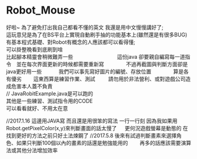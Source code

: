 # Robot_Mouse
  
好啦~ 為了避免打出我自己都看不懂的英文 我還是用中文慢慢講好了;  
這玩意兒是為了在BS平台上實現自動刷手抽的功能基本上(雖然還是有很多BUG)  
有基本程式基礎、對Robot有概念的人應該都可以看得懂;  
可以掛整晚看到底刷到啥  
比起腳本精靈會稍微難弄一些　　　　　　
　　
這份java 卻要親自編寫每一道指令　並在每次界面更新的時候都需要重新寫　　　　
不過再截圖與判斷方面卻是java更好用一些　　　
我們可以事先寫好圖片的編號、存放位置　　　　
算是各有優劣　　
這東西算是練習作業、測試  　　
請勿用於非法營利、或對遊戲公司造成危害本人蓋不負責  
//
JavaRobitExample.java是可以跑的  
其他是一些練習、測試指令用的CODE  
可以看看就好、不用太在意  

//2017.1.16
這邊用JAVA寫 而且還是用很笨的寫法 一行一行刻
因為我如果用Robot.getPixelColor(x,y)來判斷畫面的話太慢了 　 
更何況遊戲螢幕是動態的 在找到更好的方法之前只好土法煉鋼了 
//2017.5.8
後來有試過判斷畫素來選擇角色、如果只判斷100個以內的畫素的話還是勉強能用的　　
再多的話應該需要演算法或其他分法增加效率

